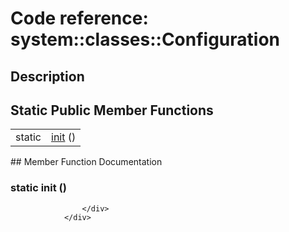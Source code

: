
# Code reference: **system::classes::Configuration**

## Description



## Static Public Member Functions

<table class="table table-striped table-condensed">

<tr><td> static </td><td> <a href="#a9f0be6ae273d3669e11c29910a0be338"><bold>init</bold></a> () </td></tr>
</table>
## Member Function Documentation
<div class="panel panel-primary reference-code-documentation-panel">
					<div class="panel-heading">
						<h3 class="panel-title" id="a9f0be6ae273d3669e11c29910a0be338">static <bold>init</bold> ()</h3>
					</div>
					<div class="panel-body">
						
						
						
					</div>
				</div>